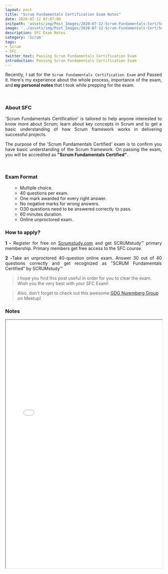 ```yaml
---
layout: post
title: "Scrum Fundamentals Certification Exam Notes"
date: 2020-07-12 07:07:00
initpath: 'assets/img/Post_Images/2020-07-12-Scrum-Fundamentals-Cert/Scrum.png'
image: '../assets/img/Post_Images/2020-07-12-Scrum-Fundamentals-Cert/Scrum.png'
description: SFC Exam Notes
category: 'Scrum'
tags:
- Scrum
- SFC
twitter_text: Passing Scrum Fundamentals Certification Exam
introduction: Passing Scrum Fundamentals Certification Exam
---
```

<p align="justify">Recently, I sat for the <code>Scrum Fundamentals Certification Exam</code> and Passed it. Here's my experience about the whole process, importance of the exam, and<b> my personal notes </b> that I took while prepping for the exam.</p>


<br>

### About SFC

<p align="justify"> 'Scrum Fundamentals Certification' is tailored to help anyone interested to know more about Scrum; learn about key concepts in Scrum and to get a basic understanding of how Scrum framework works in delivering successful projects. 
</p>

<p align="justify">The purpose of the 'Scrum Fundamentals Certified' exam is to confirm you have basic understanding of the Scrum framework. On passing the exam, you will be accredited as <b>"Scrum Fundamentals Certified"</b>.
</p>


<br>

### Exam Format

<ul><ul>

<li>Multiple choice.</li>
<li>40 questions per exam.</li>
<li>One mark awarded for every right answer.</li>
<li>No negative marks for wrong answers.</li>
<li>O30 questions need to be answered correctly to pass.</li>
<li>60 minutes duration.</li>
<li>Online unproctored exam.</li>
</ul></ul>


### How to apply?

<p align="justify"><b>1 -</b> Register for free on <a href="https://www.scrumstudy.com/Account/Register">Scrumstudy.com</a> and get SCRUMstudy™ primary membership.
Primary members get free access to the SFC course.
 </p>

<p align="justify"><b>2 -</b>Take an unproctored 40-question online exam. Answer 30 out of 40 questions correctly and get recognized as "SCRUM Fundamentals Certified" by SCRUMstudy™
 </p>


> I hope you find this post useful in order for you to clear the exam. Wish you the very best with your SFC Exam!

> Also, don't forget to check out this awesome <a href="https://www.meetup.com/GDG-Cloud-Nuremberg/"> GDG Nuremberg Group </a> on Meetup! 

### Notes

<iframe src="../assets/pdf/SFCNotesByAjinkya.pdf" width="100%" height="800rem"></iframe>
